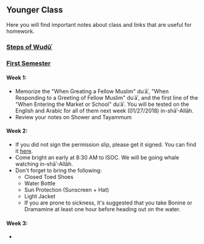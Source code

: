 ## Younger Class

Here you will find important notes about class and links that are useful for homework. 

### [Steps of Wuḍūʾ](https://isocia.github.io/Wu%E1%B8%8D%C5%AB%CA%BE%20Notes)

### [First Semester](https://isocia.github.io/YoungerFirstSemester)

#### Week 1:
* Memorize the "When Greating a Fellow Muslim" duʿāʾ, "When Responding to a Greeting of Fellow Muslim" duʿāʾ, and the first line of the "When Entering the Market or School" duʿāʾ. You will be tested on the English and Arabic for all of them next week (01/27/2018) in-shāʾ-Allāh.
* Review your notes on Shower and Tayammum

#### Week 2:
* If you did not sign the permission slip, please get it signed. You can find it <a href="https://goo.gl/Q1X7M7" target="_blank">here</a>.
* Come bright an early at 8:30 AM to ISOC. We will be going whale watching in-shāʾ-Allāh.
* Don't forget to bring the following: 
  * Closed Toed Shoes
  * Water Bottle
  * Sun Protection (Sunscreen + Hat)
  * Light Jacket
  * If you are prone to sickness, it's suggested that you take Bonine or Dramamine at least one hour before heading out on the water.

#### Week 3:
* 
